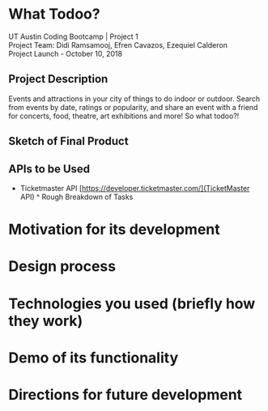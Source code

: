 # What Todoo?
UT Austin Coding Bootcamp | Project 1 \
Project Team: Didi Ramsamooj, Efren Cavazos, Ezequiel Calderon \
Project Launch - October 10, 2018

## Project Description
Events and attractions in your city of things to do indoor or outdoor. Search from events by date, ratings or popularity, and share an event with a friend for concerts, food, theatre, art exhibitions and more! So what todoo?!

## Sketch of Final Product

## APIs to be Used
+ Ticketmaster API
[https://developer.ticketmaster.com/](TicketMaster API)
^ Rough Breakdown of Tasks

# Motivation for its development


# Design process


# Technologies you used (briefly how they work)


# Demo of its functionality


# Directions for future development

